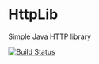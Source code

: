 # HttpLib
Simple Java HTTP library

[![Build Status](https://drone.k8s.array21.dev/api/badges/TheDutchMC/HttpLib/status.svg)](https://drone.k8s.array21.dev/TheDutchMC/HttpLib)
